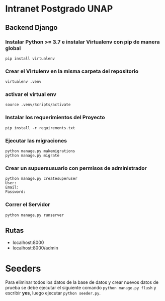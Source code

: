 # Intranet Postgrado UNAP
## Backend Django
### Instalar Python >= 3.7 e instalar Virtualenv con pip de manera global
```
pip install virtualenv
```
### Crear el Virtulenv en la misma carpeta del repositorio
```
virtualenv .venv
```
### activar el virtual env
```
source .venv/Scripts/activate
```
### Instalar los requerimientos del Proyecto
```
pip install -r requirements.txt
```
### Ejecutar las migraciones
```
python manage.py makemigrations
python manage.py migrate
```
### Crear un supuersusuario con permisos de administrador
```
python manage.py createsuperuser
User: 
Email: 
Password:
```
### Correr el Servidor
```
python manage.py runserver
```

## Rutas
- localhost:8000
- localhost:8000/admin


# Seeders
Para eliminar todos los datos de la base de datos y crear nuevos datos de prueba se debe ejecutar el siguiente comando
```python manage.py flush``` y escribir **yes**, luego ejecutar
```python seeder.py```.